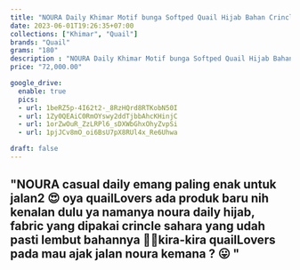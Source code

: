 ```yaml
---
title: "NOURA Daily Khimar Motif bunga Softped Quail Hijab Bahan Crincle Sahara"
date: 2023-06-01T19:26:35+07:00
collections: ["Khimar", "Quail"]
brands: "Quail"
grams: "180"
description : "NOURA Daily Khimar Motif bunga Softped Quail Hijab Bahan Crincle Sahara"
price: "72,000.00"

google_drive:
  enable: true
  pics:
  - url: 1beRZ5p-4I62t2-_8RzHQrd8RTKobN50I
  - url: 1Zy0QEAiC0RmOYswy2ddTjbbAhcKHinjC
  - url: 1orZwOuR_ZzLRPl6_sDXWbGhxOhyZvpSi
  - url: 1pjJCv8mO_oi6BsU7pX8RUl4x_Re6Uhwa

draft: false
---
```


"NOURA
casual daily emang paling enak untuk jalan2 😍 oya quailLovers ada produk baru nih kenalan dulu ya namanya noura daily hijab, fabric yang dipakai crincle sahara yang udah pasti lembut bahannya 👌🏻kira-kira quailLovers pada mau ajak jalan noura kemana ? 😛 "
----    
 


